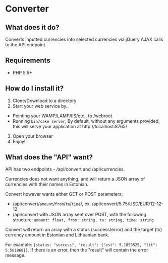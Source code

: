Converter
=========

What does it do?
----------------

Converts inputted currencies into selected currencies via jQuery AJAX calls to the API endpoint.

Requirements
------------

- PHP 5.5+

How do I install it?
--------------------

1. Clone/Download to a directory
2. Start your web service by.. 
  - Pointing your WAMP/LAMP/IIS/etc.. to <directory>/webroot
  - Running `bin/cake server`; By default, without any arguments provided, this will serve your application at http://localhost:8765/
3. Open your browser
4. Enjoy!

What does the "API" want?
-------------------------

API has two endpoints - /api/convert and /api/currencies. 

Currencies does not want anything, and will return a JSON array of currencies with their names in Estonian.

Convert however wants either GET or POST parameters;
- /api/convert/`amount`/`from`/`to`/`time`/, ex. /api/convert/5.75/USD/EUR/12-12-12
- /api/convert with JSON array sent over POST, with the following structure:
  `amount: float, from: string, to: string, time: string`

Convert will return an array with a status (success/error) and the target (to) currency amount in Estonian and Lithuanian bank.

For example: `{status: "success", "result": {"est": 5.1859525, "lit": 5.581868}}`. If there is an error, then the "result" will contain the error message.
